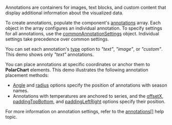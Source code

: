 Annotations are containers for images, text blocks, and custom content that display additional information about the visualized data.

To create annotations, populate the component's [annotations](/Documentation/ApiReference/Data_Visualization_Widgets/dxPolarChart/Configuration/annotations/) array. Each object in the array configures an individual annotation. To specify settings for all annotations, use the [commonAnnotationSettings](/Documentation/ApiReference/Data_Visualization_Widgets/dxPolarChart/Configuration/commonAnnotationSettings/) object. Individual settings take precedence over common settings.

You can set each annotation's [type](/Documentation/ApiReference/Data_Visualization_Widgets/dxPolarChart/Configuration/annotations/#type) option to *"text"*, *"image"*, or *"custom"*. This demo shows only *"text"* annotations.

You can place annotations at specific coordinates or anchor them to **PolarChart** elements. This demo illustrates the following annotation placement methods:  

- [Angle](/Documentation/ApiReference/Data_Visualization_Widgets/dxPolarChart/Configuration/annotations/#angle) and [radius](/Documentation/ApiReference/Data_Visualization_Widgets/dxPolarChart/Configuration/annotations/#radius) options specify the position of annotations with season names.
- Annotations with temperatures are anchored to series, and the [offsetX](/Documentation/ApiReference/Data_Visualization_Widgets/dxPolarChart/Configuration/annotations/#offsetX), [paddingTopBottom](/Documentation/ApiReference/Data_Visualization_Widgets/dxPolarChart/Configuration/annotations/#paddingTopBottom), and [paddingLeftRight](/Documentation/ApiReference/Data_Visualization_Widgets/dxPolarChart/Configuration/annotations/#paddingLeftRight) options specify their position.

For more information on annotation settings, refer to the [annotations[]](/Documentation/ApiReference/Data_Visualization_Widgets/dxPolarChart/Configuration/annotations/) help topic.
